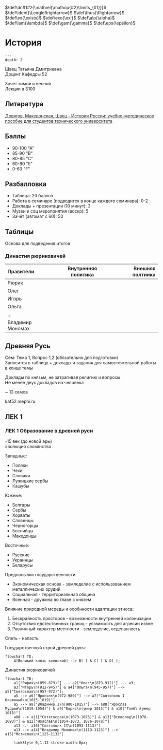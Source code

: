 <!-- Macros: start -->
$\newcommand{\block}[2]{\begin{#1} #2 \end{#1}}$
$\newcommand{\cases}[1]{\block{cases}{#1}}$
$\newcommand{\up}[2]{\stackrel{#1}{#2}}$
$\def\dn#1#2{\mathrel{\mathop{#2}\limits_{#1}}}$
$\def\ident{\Longleftrightarrow}$
$\def\thus{\Rightarrow}$
$\newcommand{\set}[1]{ \{ #1 \} }$
$\newcommand{\bigset}[1]{ \left \{ #1 \right \} }$
$\newcommand{\bracs}[1]{ ( #1 ) }$
$\newcommand{\bigbracs}[1]{ \left ( #1 \right ) }$
$\newcommand{\bkets}[1]{\langle #1 \rangle}$
$\newcommand{\bigbkets}[1]{\left \langle #1 \right \rangle}$
$\newcommand{\mat}[1]{\block{Vmatrix}{#1}}$
$\newcommand{\det}[1]{\block{vmatrix}{#1}}$
$\newcommand{\pmat}[1]{\block{pmatrix}{#1}}$
$\newcommand{\emat}[1]{\block{matrix}{#1}}$
$\renewcommand{\geq}{\geqslant}$
$\renewcommand{\leq}{\leqslant}$
$\newcommand{\upline}[1]{\overline{#1}}$
$\newcommand{\dnline}[1]{\underline{#1}}$
$\def\ex{\exists}$
$\def\exo{\ex!}$
$\renewcommand{\phi}{\varphi}$
$\renewcommand{\epsilon}{\varepsilon}$
$\def\alp{\alpha}$
$\def\lam{\lambda}$
$\def\gam{\gamma}$
$\def\eps{\epsilon}$
$\newcommand{\NN}{\mathbb{N}}$
$\newcommand{\ZZ}{\mathbb{Z}}$
$\newcommand{\RR}{\mathbb{R}}$
$\newcommand{\CC}{\mathbb{C}}$
$\newcommand{\FF}{\mathbb{F}}$
$\newcommand{\QQ}{\mathbb{Q}}$
$\newcommand{\EE}{\mathbb{E}}$
$\newcommand\E{\mathbbold{e}}$
$\newcommand\F{\mathbbold{f}}$
$\newcommand\G{\mathbbold{g}}$
$\renewcommand{\int}{\intop}$
$\newcommand{\ans}[1]{\textbf{Ответ}: #1.}$
$\newcommand{\norm}[1]{\left \lVert #1 \right \rVert}$
$\newcommand{\ord}[1]{\operatorname{ord}(#1)}$
$\renewcommand{\gcd}{\text{НОД}}$
$\newcommand{\lcm}{\text{НОК}}$
<!-- Macros: end -->  

# История  

```{contents} Содержание  
---  
depth: 2  
```  

Швец Татьяна Дмитриевна  
Доцент Кафедры 52  

Зачет зимой и весной  
Лекции в Б100  

## Литература  

[Девятов, Македонская, Швец - История России: учебно-методическое пособие для студентов технического университета](https://docs.google.com/gview?url=https://mephi-tex.rtfd.io/ru/latest/_static/literature/Учебное_пособие_История_России_2_версия.pdf)  

## Баллы  

- 90-100 "А"  
- 85-90 "В"  
- 80-85 "С"  
- 60-80 "Е"  
- 0-60 "F"  

## Разбалловка  

- Таблица: 20 баллов  
- Работа в семинаре (подводится в конце каждого семинара): 0-2  
- Доклады + презентации (10 минут): 3  
- Музеи и соц мероприятия (воскр): 5  
- Зачёт (автомат с 60): 50  

## Таблицы  

Основа для подведения итогов  

### Династия рюриковичей  

Правители | Внутренняя политика | Внешняя полтиика  
:-|-|-:  
Рюрик | |  
Олег | |  
Игорь | |  
Ольга | |  
... | |  
Владимир Мономах | |  

## Древняя Русь  

Сём: Тема 1, Вопрос 1,2 (обязательно для подготовки)  
Заносится в таблицу + доклады и задания для самостоятельной работы в конце темы  

Доклады по князьм, не затрагивая религию и вопросы  
Не менее двух докладов на человека  

~ 13 семов  

kaf52.mephi.ru  

## ЛЕК 1  

### ЛЕК 1 Образование в древней руси  
-15 век (до новой эры)  
эволюция словянства  

Западные:  
- Поляки  
- Чехи  
- Словаки  
- Лужицкие сербы  
- Кашубы  

Южные:  
- Болгары  
- Сербы  
- Хорваты  
- Словенцы  
- Черногорцы  
- Боснийцы  
- Македонцы  

Восточные:  
- Русские  
- Украинцы  
- Беларусы  

Предпосылки государственности:  
- Экономическая основа - земледелие с использованием металлических орудий  
- Социальная - территориальная община  
- Военная - дружина во главе с князем  

Влияние природной мсреды и особнности адаптации этноса:  
1) Бескрайность просторов - возможности внутренней колонизации  
2) Отсутствия едстественных границ - уязвимость для агресии извне  
3) Равнинный характер местности - земледелие, осделанность  

Спеть - напасть  

Государственный строй древней руся:  
```mermaid  
flowchart TD;  
	A[Великий князь киевский] --> B[ ] & C[ ] & D[ ];  
```  

Династия рюриковичей  
```mermaid  
flowchart TB;  
   	a1["Рюрик\n(859-879)"] -.- a2["Олег\n(879-912)"] -.- a3;  
	a3["Игорь\n(912-945)"] & a4["Ольга\n(945-957)"] --> a5["Святослав\n(957-972)"];  
	a5 --> a6["Ярополк\n(972-980)"] --> a7["Святополк I Окаянный\n(1015-1019)"];  
	a5 --> a8["Владимир I\n(980-1015)"] --> a88["Ярослав Мудрый\n(1019-1054)"] & a9["Борис\n(умер 1015)"] & a10["Глеб\n(умер 1015)"]  
	a88 --> a11["Свтятослав\n(1073-1076)"] & a13["Всеволод\n(1078-1093)"] & a12["Изяслав\n(1054-1073, 1076-1078)"]  
	a13 -.- a16["Святополк II\n(1093-1113)"]  
	a13 --> a14["Владимир Мономах\n(1113-1123)"] --> a15["Мстислав\n(1125-1132"]  

	linkStyle 0,1,13 stroke-width:0px;  
```  


